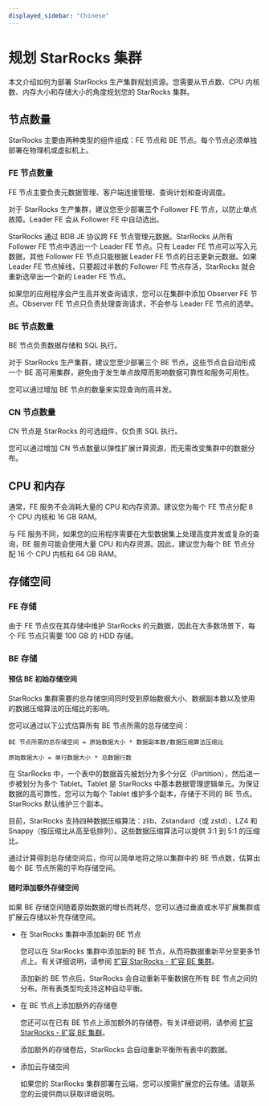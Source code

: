 ```yaml
---
displayed_sidebar: "Chinese"
---
```


# 规划 StarRocks 集群

本文介绍如何为部署 StarRocks 生产集群规划资源。您需要从节点数、CPU 内核数、内存大小和存储大小的角度规划您的 StarRocks 集群。

## 节点数量

StarRocks 主要由两种类型的组件组成：FE 节点和 BE 节点。每个节点必须单独部署在物理机或虚拟机上。

### FE 节点数量

FE 节点主要负责元数据管理、客户端连接管理、查询计划和查询调度。

对于 StarRocks 生产集群，建议您至少部署**三个** Follower FE 节点，以防止单点故障。Leader FE 会从 Follower FE 中自动选出。

StarRocks 通过 BDB JE 协议跨 FE 节点管理元数据。StarRocks 从所有 Follower FE 节点中选出一个 Leader FE 节点。只有 Leader FE 节点可以写入元数据，其他 Follower FE 节点只能根据 Leader FE 节点的日志更新元数据。如果 Leader FE 节点掉线，只要超过半数的 Follower FE 节点存活，StarRocks 就会重新选举出一个新的 Leader FE 节点。

如果您的应用程序会产生高并发查询请求，您可以在集群中添加 Observer FE 节点。Observer FE 节点只负责处理查询请求，不会参与 Leader FE 节点的选举。

### BE 节点数量

BE 节点负责数据存储和 SQL 执行。

对于 StarRocks 生产集群，建议您至少部署三个 BE 节点，这些节点会自动形成一个 BE 高可用集群，避免由于发生单点故障而影响数据可靠性和服务可用性。

您可以通过增加 BE 节点的数量来实现查询的高并发。

### CN 节点数量

CN 节点是 StarRocks 的可选组件，仅负责 SQL 执行。

您可以通过增加 CN 节点数量以弹性扩展计算资源，而无需改变集群中的数据分布。

## CPU 和内存

通常，FE 服务不会消耗大量的 CPU 和内存资源。建议您为每个 FE 节点分配 8 个 CPU 内核和 16 GB RAM。

与 FE 服务不同，如果您的应用程序需要在大型数据集上处理高度并发或复杂的查询，BE 服务可能会使用大量 CPU 和内存资源。因此，建议您为每个 BE 节点分配 16 个 CPU 内核和 64 GB RAM。

## 存储空间

### FE 存储

由于 FE 节点仅在其存储中维护 StarRocks 的元数据，因此在大多数场景下，每个 FE 节点只需要 100 GB 的 HDD 存储。

### BE 存储

#### 预估 BE 初始存储空间

StarRocks 集群需要的总存储空间同时受到原始数据大小、数据副本数以及使用的数据压缩算法的压缩比的影响。

您可以通过以下公式估算所有 BE 节点所需的总存储空间：

```Plain
BE 节点所需的总存储空间 = 原始数据大小 * 数据副本数/数据压缩算法压缩比

原始数据大小 = 单行数据大小 * 总数据行数
```

在 StarRocks 中，一个表中的数据首先被划分为多个分区（Partition），然后进一步被划分为多个 Tablet。Tablet 是 StarRocks 中基本数据管理逻辑单元。为保证数据的高可靠性，您可以为每个 Tablet 维护多个副本，存储于不同的 BE 节点。StarRocks 默认维护三个副本。

目前，StarRocks 支持四种数据压缩算法：zlib、Zstandard（或 zstd）、LZ4 和 Snappy（按压缩比从高至低排列）。这些数据压缩算法可以提供 3:1 到 5:1 的压缩比。

通过计算得到总存储空间后，你可以简单地将之除以集群中的 BE 节点数，估算出每个 BE 节点所需的平均存储空间。

#### 随时添加额外存储空间

如果 BE 存储空间随着原始数据的增长而耗尽，您可以通过垂直或水平扩展集群或扩展云存储以补充存储空间。

- 在 StarRocks 集群中添加新的 BE 节点

  您可以在 StarRocks 集群中添加新的 BE 节点，从而将数据重新平分至更多节点上。有关详细说明，请参阅 [扩容 StarRocks - 扩容 BE 集群](../administration/Scale_up_down.md)。

  添加新的 BE 节点后，StarRocks 会自动重新平衡数据在所有 BE 节点之间的分布。所有表类型均支持这种自动平衡。

- 在 BE 节点上添加额外的存储卷

  您还可以在已有 BE 节点上添加额外的存储卷。有关详细说明，请参阅 [扩容 StarRocks - 扩容 BE 集群](../administration/Scale_up_down.md)。

  添加额外的存储卷后，StarRocks 会自动重新平衡所有表中的数据。

- 添加云存储空间

  如果您的 StarRocks 集群部署在云端，您可以按需扩展您的云存储。请联系您的云提供商以获取详细说明。
